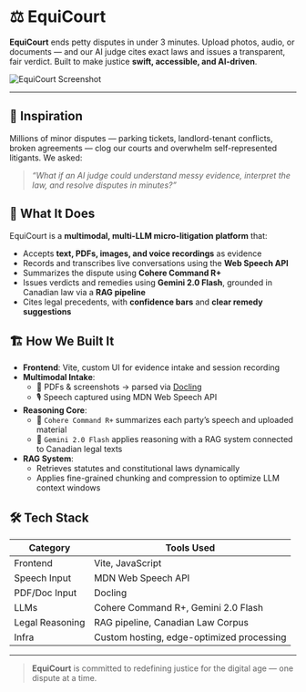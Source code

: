 # ⚖️ EquiCourt

**EquiCourt** ends petty disputes in under 3 minutes. Upload photos, audio, or documents — and our AI judge cites exact laws and issues a transparent, fair verdict. Built to make justice **swift, accessible, and AI-driven**.

![EquiCourt Screenshot](https://d112y698adiu2z.cloudfront.net/photos/production/software_photos/003/476/195/datas/original.png)

---

## 🚀 Inspiration

Millions of minor disputes — parking tickets, landlord-tenant conflicts, broken agreements — clog our courts and overwhelm self-represented litigants. We asked:

> *“What if an AI judge could understand messy evidence, interpret the law, and resolve disputes in minutes?”*

## 🧠 What It Does

EquiCourt is a **multimodal, multi-LLM micro-litigation platform** that:

- Accepts **text, PDFs, images, and voice recordings** as evidence
- Records and transcribes live conversations using the **Web Speech API**
- Summarizes the dispute using **Cohere Command R+**
- Issues verdicts and remedies using **Gemini 2.0 Flash**, grounded in Canadian law via a **RAG pipeline**
- Cites legal precedents, with **confidence bars** and **clear remedy suggestions**

## 🏗️ How We Built It

- **Frontend**: Vite, custom UI for evidence intake and session recording
- **Multimodal Intake**:
  - 🧾 PDFs & screenshots → parsed via [Docling](https://docling.io)
  - 🎙️ Speech captured using MDN Web Speech API
- **Reasoning Core**:
  - 🤖 `Cohere Command R+` summarizes each party’s speech and uploaded material
  - 🧠 `Gemini 2.0 Flash` applies reasoning with a RAG system connected to Canadian legal texts
- **RAG System**:
  - Retrieves statutes and constitutional laws dynamically
  - Applies fine-grained chunking and compression to optimize LLM context windows


## 🛠️ Tech Stack

| Category       | Tools Used                                    |
|----------------|-----------------------------------------------|
| Frontend       | Vite, JavaScript                              |
| Speech Input   | MDN Web Speech API                            |
| PDF/Doc Input  | Docling                                        |
| LLMs           | Cohere Command R+, Gemini 2.0 Flash           |
| Legal Reasoning| RAG pipeline, Canadian Law Corpus             |
| Infra          | Custom hosting, edge-optimized processing     |


---

> **EquiCourt** is committed to redefining justice for the digital age — one dispute at a time.

